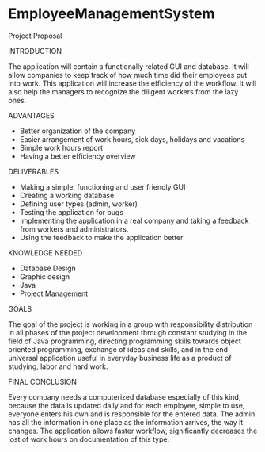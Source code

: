 # EmployeeManagementSystem
Project Proposal

INTRODUCTION

The application will contain a functionally related GUI and database. It will allow companies to keep track of how much time did their employees put into work. This application will increase the efficiency of the workflow. It will also help the managers to recognize the diligent workers from the lazy ones. 

ADVANTAGES

-	Better organization of the company
-	Easier arrangement of work hours, sick days, holidays and vacations
-	Simple work hours report
-	Having a better efficiency overview 

DELIVERABLES

-	Making a simple, functioning and user friendly GUI
-	Creating a working database
-	Defining user types (admin, worker)
-	Testing the application for bugs
-	Implementing the application in a real company and taking a feedback from workers and administrators.
-	Using the feedback to make the application better

KNOWLEDGE NEEDED

-	Database Design
-	Graphic design
-	Java
-	Project Management


GOALS

The goal of the project is working in a group with responsibility distribution in all phases of the project development through constant studying in the field of Java programming, directing programming skills towards object oriented programming, exchange of ideas and skills, and in the end universal application useful in everyday business life as a product of studying, labor and hard work.

FINAL CONCLUSION

Every company needs a computerized database especially of this kind, because the data is updated daily and for each employee, simple to use, everyone enters his own and is responsible for the entered data. The admin has all the information in one place as the information arrives, the way it changes. The application allows faster workflow, significantly decreases the lost of work hours on documentation of this type.
